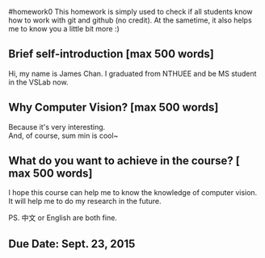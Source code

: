 #homework0
This homework is simply used to check if all students know how to work with git and github (no credit).
At the sametime, it also helps me to know you a little bit more :)

## Brief self-introduction [max 500 words]
Hi, my name is James Chan. I graduated from NTHUEE and be MS student in the VSLab now. 

## Why Computer Vision? [max 500 words]
Because it's very interesting.<br>
And, of course, sum min is cool~

## What do you want to achieve in the course? [ max 500 words]
I hope this course can help me to know the knowledge of computer vision.<br>
It will help me to do my research in the future.

PS. 中文 or English are both fine.

## Due Date: Sept. 23, 2015

